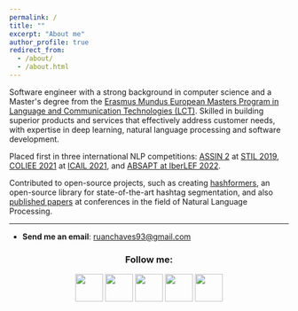 ```yaml
---
permalink: /
title: ""
excerpt: "About me"
author_profile: true
redirect_from: 
  - /about/
  - /about.html
---
```


Software engineer with a strong background in computer science and a Master's degree from the [Erasmus Mundus European Masters Program in Language and Communication Technologies (LCT)](https://lct-master.org/). Skilled in building superior products and services that effectively address customer needs, with expertise in deep learning, natural language processing and software development. 

Placed first in three international NLP competitions: [ASSIN 2](https://sites.google.com/view/assin2/english) at [STIL 2019](http://comissoes.sbc.org.br/ce-pln/stil2019/), [COLIEE 2021](https://icail.lawgorithm.com.br/workshop/coliee/) at [ICAIL 2021](https://icail.lawgorithm.com.br/), and [ABSAPT at IberLEF 2022](https://sites.google.com/inf.ufpel.edu.br/absapt2022/). 

Contributed to open-source projects, such as creating [hashformers](https://github.com/ruanchaves/hashformers), an open-source library for state-of-the-art hashtag segmentation, and also [published papers](https://scholar.google.com/citations?user=3JDK8KEAAAAJ&hl=en) at conferences in the field of Natural Language Processing.

------

* **Send me an email**: [ruanchaves93@gmail.com](mailto://ruanchaves93@gmail.com)

<h3 align="center">Follow me: </h3>

<p align="center" >
  <a href="https://twitter.com/ruanchaves93"><img src="https://camo.githubusercontent.com/35b0b8bfbd8840f35607fb56ad0a139047fd5d6e09ceb060c5c6f0a5abd1044c/68747470733a2f2f6564656e742e6769746875622e696f2f537570657254696e7949636f6e732f696d616765732f7376672f747769747465722e737667" width="50" /></a>
  <a href="https://www.linkedin.com/in/ruanchaves"><img src="https://camo.githubusercontent.com/c8a9c5b414cd812ad6a97a46c29af67239ddaeae08c41724ff7d945fb4c047e5/68747470733a2f2f6564656e742e6769746875622e696f2f537570657254696e7949636f6e732f696d616765732f7376672f6c696e6b6564696e2e737667" width="50" /></a>
  <a href="https://github.com/ruanchaves"><img src="https://camo.githubusercontent.com/4133dc1cd4511d4a292b84ce10e52e4ed92569fb2a8165381c9c47be5edc2796/68747470733a2f2f6564656e742e6769746875622e696f2f537570657254696e7949636f6e732f696d616765732f706e672f6769746875622e706e67" width="50" /></a>
  <a href="https://scholar.google.com/citations?view_op=list_works&hl=en&hl=en&user=3JDK8KEAAAAJ"><img src="https://camo.githubusercontent.com/65ca529d83a419dfbd79954c683f2f928b3e7147433bbfa71f0ddf6824fbe01b/68747470733a2f2f6564656e742e6769746875622e696f2f537570657254696e7949636f6e732f696d616765732f7376672f676f6f676c655f7363686f6c61722e737667" width="50" /></a>
  <a href="https://ruanchaves.medium.com"><img src="https://camo.githubusercontent.com/a583b5ce3b463c784cb87592b3da7b9b9d014d7a16adfff04b91cb1452ae4ca2/68747470733a2f2f6564656e742e6769746875622e696f2f537570657254696e7949636f6e732f696d616765732f7376672f6d656469756d2e737667" width="50"></a>
</p>